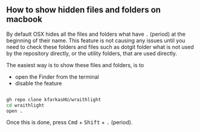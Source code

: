 ## How to show hidden files and folders on macbook
By default OSX hides all the files and folders what have `.` (period) at the beginning of their name.
This feature is not causing any issues until you need to check these folders and files such as dotgit folder what is not used by the repository directly, or the utility folders, that are used directly.

The easiest way is to show these files and folders, is to
* open the Finder from the terminal
* disable the feature

```sh

gh repo clone kfarkasHU/wraithlight
cd wraithlight
open .

```

Once this is done, press <kbd>Cmd</kbd> + <kbd>Shift</kbd> + <kbd>.</kbd> (period).
